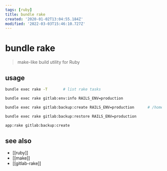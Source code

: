 ```yaml
---
tags: [ruby]
title: bundle rake
created: '2020-01-02T13:04:55.184Z'
modified: '2022-03-03T15:46:10.727Z'
---
```


# bundle rake

> make-like build utility for Ruby

## usage

```sh
bundle exec rake -T       # list rake tasks

bundle exec rake gitlab:env:info RAILS_ENV=production

bundle exec rake gitlab:backup:create RAILS_ENV=production      # /home/git/data/backups/ 

bundle exec rake gitlab:backup:restore RAILS_ENV=production

app:rake gitlab:backup:create
```

## see also

- [[ruby]]
- [[make]]
- [[gitlab-rake]]
